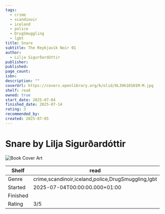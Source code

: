 ```yaml
---
tags:
  - crime
  - scandinoir
  - iceland
  - police
  - DrugSmuggling
  - lgbt
title: Snare
subtitle: The Reykjavik Noir 01
author:
  - Lilja Sigurðardóttir
publisher: 
published: 
page_count: 
isbn: 
description: ""
coverUrl: https://covers.openlibrary.org/b/olid/OL39610101M-M.jpg
shelf: read
owned: true
start_date: 2025-07-04
finished_date: 2025-07-14
rating: 3
recommended_by: 
created: 2025-07-05
---
```


# Snare by Lilja Sigurðardóttir

![Book Cover Art](https://covers.openlibrary.org/b/olid/OL39610101M-M.jpg)

| Shelf | read |
| --- | --- |
| Genre | crime,scandinoir,iceland,police,DrugSmuggling,lgbt |
| Started | 2025-07-04T00:00:00.000+01:00 |
| Finished |  |
| Rating | 3/5 |

